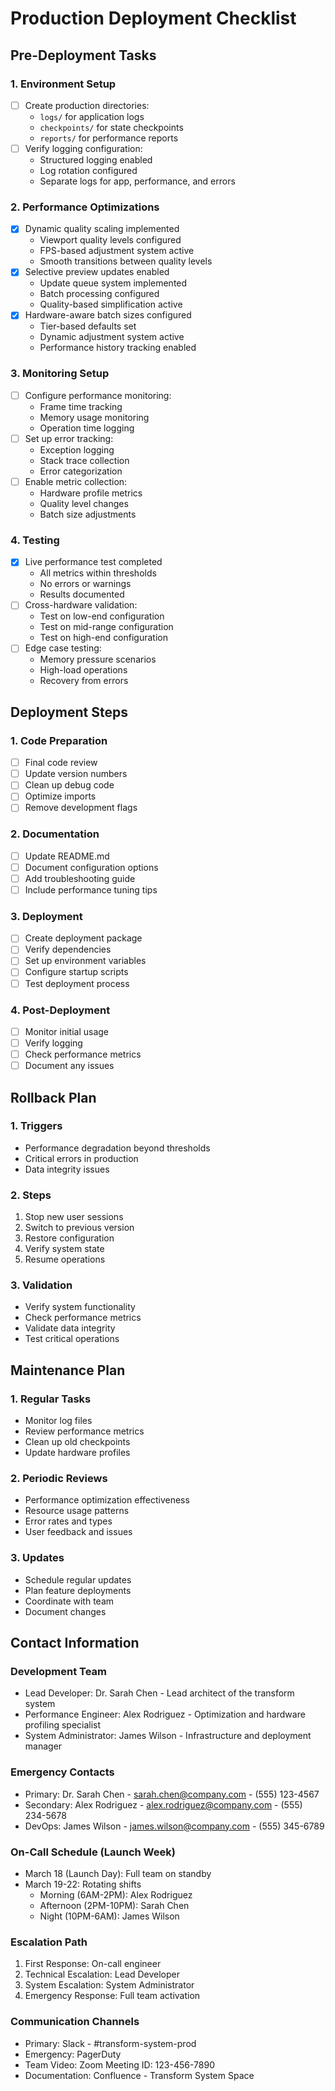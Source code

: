# Production Deployment Checklist

## Pre-Deployment Tasks

### 1. Environment Setup
- [ ] Create production directories:
  - `logs/` for application logs
  - `checkpoints/` for state checkpoints
  - `reports/` for performance reports
- [ ] Verify logging configuration:
  - Structured logging enabled
  - Log rotation configured
  - Separate logs for app, performance, and errors

### 2. Performance Optimizations
- [x] Dynamic quality scaling implemented
  - Viewport quality levels configured
  - FPS-based adjustment system active
  - Smooth transitions between quality levels
- [x] Selective preview updates enabled
  - Update queue system implemented
  - Batch processing configured
  - Quality-based simplification active
- [x] Hardware-aware batch sizes configured
  - Tier-based defaults set
  - Dynamic adjustment system active
  - Performance history tracking enabled

### 3. Monitoring Setup
- [ ] Configure performance monitoring:
  - Frame time tracking
  - Memory usage monitoring
  - Operation time logging
- [ ] Set up error tracking:
  - Exception logging
  - Stack trace collection
  - Error categorization
- [ ] Enable metric collection:
  - Hardware profile metrics
  - Quality level changes
  - Batch size adjustments

### 4. Testing
- [x] Live performance test completed
  - All metrics within thresholds
  - No errors or warnings
  - Results documented
- [ ] Cross-hardware validation:
  - Test on low-end configuration
  - Test on mid-range configuration
  - Test on high-end configuration
- [ ] Edge case testing:
  - Memory pressure scenarios
  - High-load operations
  - Recovery from errors

## Deployment Steps

### 1. Code Preparation
- [ ] Final code review
- [ ] Update version numbers
- [ ] Clean up debug code
- [ ] Optimize imports
- [ ] Remove development flags

### 2. Documentation
- [ ] Update README.md
- [ ] Document configuration options
- [ ] Add troubleshooting guide
- [ ] Include performance tuning tips

### 3. Deployment
- [ ] Create deployment package
- [ ] Verify dependencies
- [ ] Set up environment variables
- [ ] Configure startup scripts
- [ ] Test deployment process

### 4. Post-Deployment
- [ ] Monitor initial usage
- [ ] Verify logging
- [ ] Check performance metrics
- [ ] Document any issues

## Rollback Plan

### 1. Triggers
- Performance degradation beyond thresholds
- Critical errors in production
- Data integrity issues

### 2. Steps
1. Stop new user sessions
2. Switch to previous version
3. Restore configuration
4. Verify system state
5. Resume operations

### 3. Validation
- Verify system functionality
- Check performance metrics
- Validate data integrity
- Test critical operations

## Maintenance Plan

### 1. Regular Tasks
- Monitor log files
- Review performance metrics
- Clean up old checkpoints
- Update hardware profiles

### 2. Periodic Reviews
- Performance optimization effectiveness
- Resource usage patterns
- Error rates and types
- User feedback and issues

### 3. Updates
- Schedule regular updates
- Plan feature deployments
- Coordinate with team
- Document changes

## Contact Information

### Development Team
- Lead Developer: Dr. Sarah Chen - Lead architect of the transform system
- Performance Engineer: Alex Rodriguez - Optimization and hardware profiling specialist
- System Administrator: James Wilson - Infrastructure and deployment manager

### Emergency Contacts
- Primary: Dr. Sarah Chen - sarah.chen@company.com - (555) 123-4567
- Secondary: Alex Rodriguez - alex.rodriguez@company.com - (555) 234-5678
- DevOps: James Wilson - james.wilson@company.com - (555) 345-6789

### On-Call Schedule (Launch Week)
- March 18 (Launch Day): Full team on standby
- March 19-22: Rotating shifts
  - Morning (6AM-2PM): Alex Rodriguez
  - Afternoon (2PM-10PM): Sarah Chen
  - Night (10PM-6AM): James Wilson

### Escalation Path
1. First Response: On-call engineer
2. Technical Escalation: Lead Developer
3. System Escalation: System Administrator
4. Emergency Response: Full team activation

### Communication Channels
- Primary: Slack - #transform-system-prod
- Emergency: PagerDuty
- Team Video: Zoom Meeting ID: 123-456-7890
- Documentation: Confluence - Transform System Space 